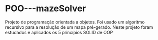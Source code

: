# POO---mazeSolver

Projeto de programação orientada a objetos. Foi usado um algoritmo recursivo para a resolução de um mapa pré-gerado. Neste projeto foram estudados e aplicados os 5 princípios SOLID de OOP
